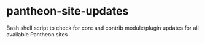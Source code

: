 # pantheon-site-updates
Bash shell script to check for core and contrib module/plugin updates for all available Pantheon sites

